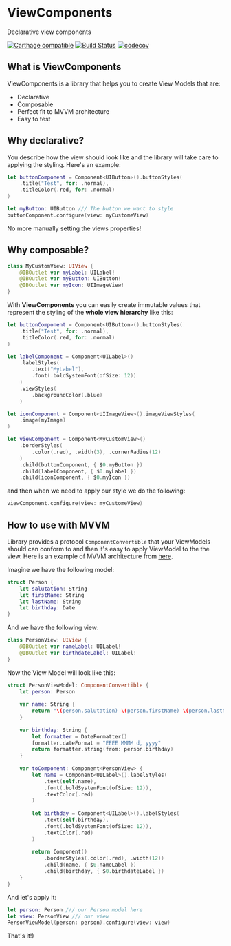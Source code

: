 # ViewComponents
Declarative view components

[![Carthage compatible](https://img.shields.io/badge/Carthage-compatible-4BC51D.svg?style=flat)](https://github.com/Carthage/Carthage) 
[![Build Status](https://travis-ci.org/alickbass/ViewComponents.svg?branch=master)](https://travis-ci.org/alickbass/ViewComponents)
[![codecov](https://codecov.io/gh/alickbass/ViewComponents/branch/master/graph/badge.svg)](https://codecov.io/gh/alickbass/ViewComponents)

## What is ViewComponents

ViewComponents is a library that helps you to create View Models that are:

* Declarative
* Composable
* Perfect fit to MVVM architecture
* Easy to test

## Why declarative?

You describe how the view should look like and the library will take care to applying the styling. Here's an example:

```swift
let buttonComponent = Component<UIButton>().buttonStyles(
    .title("Test", for: .normal),
    .titleColor(.red, for: .normal)
)

let myButton: UIButton /// The button we want to style
buttonComponent.configure(view: myCustomeView)
```

No more manually setting the views properties! 

## Why composable?

```swift
class MyCustomView: UIView {
    @IBOutlet var myLabel: UILabel!
    @IBOutlet var myButton: UIButton!
    @IBOutlet var myIcon: UIImageView!
}
```

With **ViewComponents** you can easily create immutable values that represent the styling of the **whole view hierarchy** like this:

```swift
let buttonComponent = Component<UIButton>().buttonStyles(
    .title("Test", for: .normal),
    .titleColor(.red, for: .normal)
)

let labelComponent = Component<UILabel>()
    .labelStyles(
        .text("MyLabel"),
        .font(.boldSystemFont(ofSize: 12))
    )
    .viewStyles(
        .backgroundColor(.blue)
    )

let iconComponent = Component<UIImageView>().imageViewStyles(
    .image(myImage)
)

let viewComponent = Component<MyCustomView>()
    .borderStyles(
        .color(.red), .width(3), .cornerRadius(12)
    )
    .child(buttonComponent, { $0.myButton })
    .child(labelComponent, { $0.myLabel })
    .child(iconComponent, { $0.myIcon })
```

and then when we need to apply our style we do the following:

```swift
viewComponent.configure(view: myCustomeView)
```

## How to use with MVVM

Library provides a protocol `ComponentConvertible` that your ViewModels should can conform to and then it's easy to apply ViewModel to the the view. Here is an example of MVVM architecture from [here](https://www.objc.io/issues/13-architecture/mvvm/).

Imagine we have the following model:

```swift
struct Person {
    let salutation: String
    let firstName: String
    let lastName: String
    let birthday: Date
}
```

And we have the following view:

```swift
class PersonView: UIView {
    @IBOutlet var nameLabel: UILabel!
    @IBOutlet var birthdateLabel: UILabel!
}
```

Now the View Model will look like this:

```swift
struct PersonViewModel: ComponentConvertible {
    let person: Person
    
    var name: String {
        return "\(person.salutation) \(person.firstName) \(person.lastName)"
    }
    
    var birthday: String {
        let formatter = DateFormatter()
        formatter.dateFormat = "EEEE MMMM d, yyyy"
        return formatter.string(from: person.birthday)
    }
    
    var toComponent: Component<PersonView> {
        let name = Component<UILabel>().labelStyles(
            .text(self.name),
            .font(.boldSystemFont(ofSize: 12)),
            .textColor(.red)
        )
    
        let birthday = Component<UILabel>().labelStyles(
            .text(self.birthday),
            .font(.boldSystemFont(ofSize: 12)),
            .textColor(.red)
        )
        
        return Component()
            .borderStyles(.color(.red), .width(12))
            .child(name, { $0.nameLabel })
            .child(birthday, { $0.birthdateLabel })
    }
}
```

And let's apply it:

```swift
let person: Person /// our Person model here
let view: PersonView /// our view
PersonViewModel(person: person).configure(view: view)
```

That's it!)
